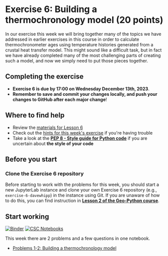 # Exercise 6: Building a thermochronology model (20 points)

In our exercise this week we will bring together many of the topics we have addressed in earlier exercises in this course in order to calculate thermochronometer ages using temperature histories generated from a crustal heat transfer model. This might sound like a difficult task, but in fact we have already completed many of the most challenging parts of creating such a model, and now we simply need to put those pieces together.

## Completing the exercise

- **Exercise 6 is due by 17:00 on Wednesday December 13th, 2023**.
- **Remember to save and commit your changes locally, and push your changes to GitHub after each major change**!

## Where to find help

- Review the [materials for Lesson 6](https://introqg-site.readthedocs.io/en/latest/lessons/L6/overview.html)
- Check out the [hints for this week's exercise](https://introqg-site.readthedocs.io/en/latest/lessons/L6/exercise-6.html) if you're having trouble
- Take a look at the **[PEP 8 - Style guide for Python code](https://www.python.org/dev/peps/pep-0008/)** if you are uncertain about **the style of your code**

## Before you start

### Clone the Exercise 6 repository

Before starting to work with the problems for this week, you should start a new JupyterLab instance and clone your own Exercise 6 repository (e.g., `exercise-6-davewhipp`) in the instance using Git. If you are unaware of how to do this, you can find instruction in [**Lesson 2 of the Geo-Python course**](https://geo-python-site.readthedocs.io/en/latest/lessons/L2/git-basics.html#clone-a-repository-from-github).

## Start working

[![Binder](https://mybinder.org/badge.svg)](https://mybinder.org/v2/gh/introqg/notebooks/master?urlpath=lab)
[![CSC Notebooks](https://img.shields.io/badge/launch-CSC%20notebook-blue.svg)](https://notebooks.csc.fi/)

This week there are 2 problems and a few questions in one notebook.

- [Problems 1-2: Building a thermochronology model](Exercise-6-problems-1-2.ipynb)